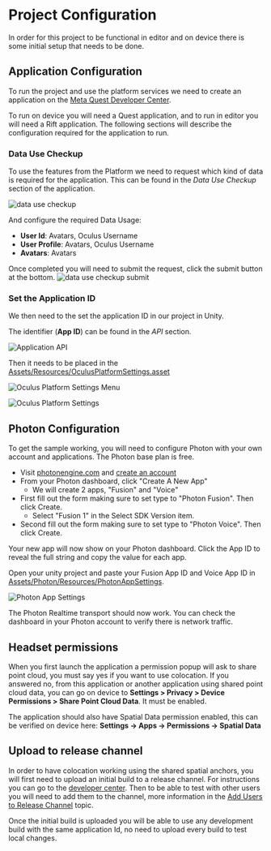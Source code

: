 # Project Configuration
In order for this project to be functional in editor and on device there is some initial setup that needs to be done.

## Application Configuration
To run the project and use the platform services we need to create an application on the [Meta Quest Developer Center](https://developer.oculus.com/).

To run on device you will need a Quest application, and to run in editor you will need a Rift application. The following sections will describe the configuration required for the application to run.

### Data Use Checkup
To use the features from the Platform we need to request which kind of data is required for the application. This can be found in the _Data Use Checkup_ section of the application.

![data use checkup](./Media/dashboard/datausecheckup.png "Data use Checkup")

And configure the required Data Usage:
* **User Id**: Avatars, Oculus Username
* **User Profile**: Avatars, Oculus Username
* **Avatars**: Avatars

Once completed you will need to submit the request, click the submit button at the bottom.
![data use checkup submit](./Media/dashboard/datausecheckup_submit.png "Data use Checkup submit")

### Set the Application ID
We then need to the set the application ID in our project in Unity.

The identifier (__App ID__) can be found in the _API_ section.

![Application API](./Media/dashboard/dashboard_api.png "Application API")

Then it needs to be placed in the [Assets/Resources/OculusPlatformSettings.asset](../Assets/Resources/OculusPlatformSettings.asset)

![Oculus Platform Settings Menu](./Media/editor/oculusplatformsettings_menu.png "Oculus Platform Settings Menu")

![Oculus Platform Settings](./Media/editor/oculusplatformsettings.png "Oculus Platform Settings")

## Photon Configuration

To get the sample working, you will need to configure Photon with your own account and applications. The Photon base plan is free.
- Visit [photonengine.com](https://www.photonengine.com) and [create an account](https://doc.photonengine.com/en-us/realtime/current/getting-started/obtain-your-app-id)
- From your Photon dashboard, click "Create A New App"
    - We will create 2 apps, "Fusion" and "Voice"
- First fill out the form making sure to set type to "Photon Fusion". Then click Create.
    - Select "Fusion 1" in the Select SDK Version item.
- Second fill out the form making sure to set type to "Photon Voice". Then click Create.

Your new app will now show on your Photon dashboard. Click the App ID to reveal the full string and copy the value for each app.

Open your unity project and paste your Fusion App ID and Voice App ID in [Assets/Photon/Resources/PhotonAppSettings](../Assets/Photon/Fusion/Resources/PhotonAppSettings.asset).

![Photon App Settings](./Media/editor/photonappsettings.png "Photon App Settings")


The Photon Realtime transport should now work. You can check the dashboard in your Photon account to verify there is network traffic.

## Headset permissions
When you first launch the application a permission popup will ask to share point cloud, you must say yes if you want to use colocation.
If you answered no, from this application or another application using shared point cloud data, you can go on device to
**Settings > Privacy > Device Permissions > Share Point Cloud Data**. It must be enabled.

The application should also have Spatial Data permission enabled, this can be verified on device here: **Settings -> Apps -> Permissions -> Spatial Data**

## Upload to release channel
In order to have colocation working using the shared spatial anchors, you will first need to upload an initial build to a release channel.
For instructions you can go to the [developer center](https://developer.oculus.com/resources/publish-release-channels-upload/). Then to be able to test with other users you will need to add them to the channel, more information in the [Add Users to Release Channel](https://developer.oculus.com/resources/publish-release-channels-add-users/) topic.

Once the initial build is uploaded you will be able to use any development build with the same application Id, no need to upload every build to test local changes.
